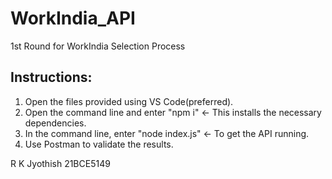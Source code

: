 # WorkIndia_API
 1st Round for WorkIndia Selection Process

## Instructions:

1. Open the files provided using VS Code(preferred).
2. Open the command line and enter "npm i" <- This installs the necessary dependencies.
3. In the command line, enter "node index.js" <- To get the API running.
4. Use Postman to validate the results.


R K Jyothish 21BCE5149